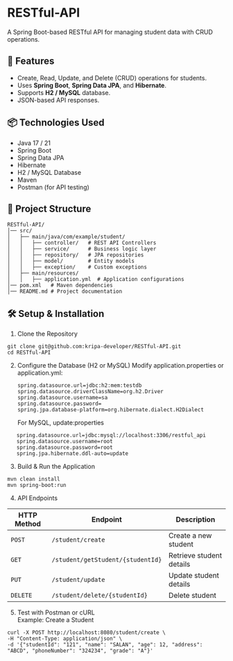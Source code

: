 # RESTful-API
A Spring Boot-based RESTful API for managing student data with CRUD operations.

## 🚀 Features
* Create, Read, Update, and Delete (CRUD) operations for students.
* Uses **Spring Boot**, **Spring Data JPA**, and **Hibernate**.
* Supports **H2 / MySQL** database.
* JSON-based API responses.
  
## 📦 Technologies Used
* Java 17 / 21
* Spring Boot
* Spring Data JPA
* Hibernate
* H2 / MySQL Database
* Maven
* Postman (for API testing)

## 📂 Project Structure
```
RESTful-API/
│── src/
│   ├── main/java/com/example/student/
│   │   ├── controller/   # REST API Controllers
│   │   ├── service/      # Business logic layer
│   │   ├── repository/   # JPA repositories
│   │   ├── model/        # Entity models
│   │   ├── exception/    # Custom exceptions
│   ├── main/resources/
│   │   ├── application.yml  # Application configurations
│── pom.xml   # Maven dependencies
│── README.md # Project documentation
```
## 🛠 Setup & Installation

1.  Clone the Repository
   ```
git clone git@github.com:kripa-developer/RESTful-API.git
cd RESTful-API

```
2. Configure the Database (H2 or MySQL)
   Modify application.properties or application.yml:
   ```
   spring.datasource.url=jdbc:h2:mem:testdb
   spring.datasource.driverClassName=org.h2.Driver
   spring.datasource.username=sa
   spring.datasource.password=
   spring.jpa.database-platform=org.hibernate.dialect.H2Dialect

   ```
   For MySQL, update:properties
```
   spring.datasource.url=jdbc:mysql://localhost:3306/restful_api
   spring.datasource.username=root
   spring.datasource.password=root
   spring.jpa.hibernate.ddl-auto=update
```
3.  Build & Run the Application
   ```
   mvn clean install
   mvn spring-boot:run

```
4. API Endpoints

| HTTP Method | Endpoint | Description |
|------------|----------|-------------|
| `POST`     | `/student/create`       | Create a new student |
| `GET`      | `/student/getStudent/{studentId}` | Retrieve student details |
| `PUT`      | `/student/update`  | Update student details |
| `DELETE`   | `/student/delete/{studentId}`  | Delete student |

5. Test with Postman or cURL   
    Example: Create a Student
```
curl -X POST http://localhost:8080/student/create \
-H "Content-Type: application/json" \
-d '{"studentId": "121", "name": "SALAN", "age": 12, "address": "ABCD", "phoneNumber": "324234", "grade": "A"}'

```

